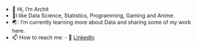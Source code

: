 - 👋 Hi, I’m Archit
- 💞️I like Data Science, Statistics, Programming, Gaming and Anime.
- 🌏: I’m currently learning more about Data and sharing some of my work here.
- 📫 How to reach me:
      - :office: [LinkedIn](https://www.linkedin.com/in/archit-joshi-a27627172/)
     
  



